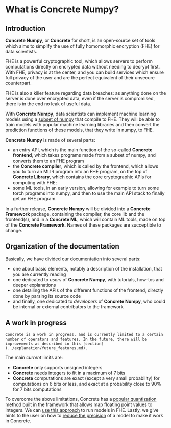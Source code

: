 
# What is **Concrete Numpy**?

## Introduction

**Concrete Numpy**, or **Concrete** for short, is an open-source set of tools which aims to simplify the use of fully homomorphic encryption (FHE) for data scientists.

FHE is a powerful cryptographic tool, which allows servers to perform computations directly on encrypted data without needing to decrypt first. With FHE, privacy is at the center, and you can build services which ensure full privacy of the user and are the perfect equivalent of their unsecure counterpart.

FHE is also a killer feature regarding data breaches: as anything done on the server is done over encrypted data, even if the server is compromised, there is in the end no leak of useful data.

With **Concrete Numpy**, data scientists can implement machine learning models using a [subset of numpy](../howto/numpy_support.md) that compile to FHE. They will be able to train models with popular machine learning libraries and then convert the prediction functions of these models, that they write in numpy, to FHE.

**Concrete Numpy** is made of several parts:
- an entry API, which is the main function of the so-called **Concrete frontend**, which takes programs made from a subset of numpy, and converts them to an FHE program
- the **Concrete compiler**, which is called by the frontend, which allows you to turn an MLIR program into an FHE program, on the top of **Concrete Library**, which contains the core cryptographic APIs for computing with FHE;
- some ML tools, in an early version, allowing for example to turn some torch programs into numpy, and then to use the main API stack to finally get an FHE program.

In a further release, **Concrete Numpy** will be divided into a **Concrete Framework** package, containing the compiler, the core lib and the frontend(s), and in a **Concrete ML**, which will contain ML tools, made on top of the **Concrete Framework**. Names of these packages are succeptible to change.

## Organization of the documentation

Basically, we have divided our documentation into several parts:
- one about basic elements, notably a description of the installation, that you are currently reading
- one dedicated to _users_ of **Concrete Numpy**, with tutorials, how-tos and deeper explanations
- one detailing the APIs of the different functions of the frontend, directly done by parsing its source code
- and finally, one dedicated to _developers_ of **Concrete Numpy**, who could be internal or external contributors to the framework

## A work in progress

```{note}
Concrete is a work in progress, and is currently limited to a certain number of operators and features. In the future, there will be improvements as described in this [section](../explanation/future_features.md).
```

The main _current_ limits are:
- **Concrete** only supports unsigned integers
- **Concrete** needs integers to fit in a maximum of 7 bits
- **Concrete** computations are exact (except a very small probability) for computations on 6 bits or less, and exact at a probability close to 90% for 7 bits computations

To overcome the above limitations, Concrete has a [popular quantization](../explanation/quantization.md) method built in the framework that allows map floating point values to integers. We can [use this approach](../howto/use_quantization.md) to run models in FHE. Lastly, we give hints to the user on how to [reduce the precision](../howto/reduce_needed_precision.md) of a model to make it work in Concrete.
